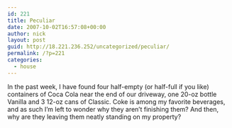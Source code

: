 ```yaml
---
id: 221
title: Peculiar
date: 2007-10-02T16:57:08+00:00
author: nick
layout: post
guid: http://18.221.236.252/uncategorized/peculiar/
permalink: /?p=221
categories:
  - house
---
```

In the past week, I have found four half-empty (or half-full if you like) containers of Coca Cola near the end of our driveway, one 20-oz bottle Vanilla and 3 12-oz cans of Classic. Coke is among my favorite beverages, and as such I&#8217;m left to wonder why they aren&#8217;t finishing them? And then, why are they leaving them neatly standing on my property?